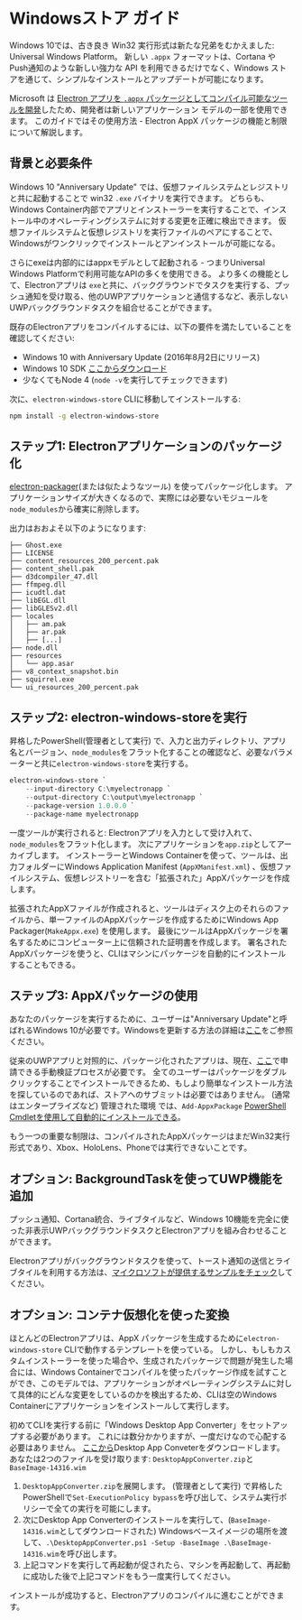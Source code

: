 # Windowsストア ガイド

Windows 10では、古き良き Win32 実行形式は新たな兄弟をむかえました: Universal Windows Platform。 新しい `.appx` フォーマットは、Cortana や Push通知のような新しい強力な API を利用できるだけでなく、Windows ストアを通じて、シンプルなインストールとアップデートが可能になります。

Microsoft は [Electron アプリを `.appx` パッケージとしてコンパイル可能なツールを開発][electron-windows-store]したため、開発者は新しいアプリケーション モデルの一部を使用できます。 このガイドではその使用方法 - Electron AppX パッケージの機能と制限について解説します。

## 背景と必要条件

Windows 10 "Anniversary Update" では、仮想ファイルシステムとレジストリと共に起動することで win32 `.exe` バイナリを実行できます。 どちらも、Windows Container内部でアプリとインストーラーを実行することで、インストール中のオペレーティングシステムに対する変更を正確に検出できます。 仮想ファイルシステムと仮想レジストリを実行ファイルのペアにすることで、Windowsがワンクリックでインストールとアンインストールが可能になる。

さらにexeは内部的にはappxモデルとして起動される - つまりUniversal Windows Platformで利用可能なAPIの多くを使用できる。 より多くの機能として、Electronアプリは `exe`と共に、バックグラウンドでタスクを実行する、プッシュ通知を受け取る、他のUWPアプリケーションと通信するなど、表示しないUWPバックグラウンドタスクを組合せることができます。

既存のElectronアプリをコンパイルするには、以下の要件を満たしていることを確認してください:

* Windows 10 with Anniversary Update (2016年8月2日にリリース)
* Windows 10 SDK [ここからダウンロード][windows-sdk]
* 少なくてもNode 4 (`node -v`を実行してチェックできます)

次に、`electron-windows-store` CLIに移動してインストールする:

```sh
npm install -g electron-windows-store
```

## ステップ1: Electronアプリケーションのパッケージ化

[electron-packager][electron-packager](または似たようなツール) を使ってパッケージ化します。 アプリケーションサイズが大きくなるので、実際には必要ないモジュールを`node_modules`から確実に削除します。

出力はおおよそ以下のようになります:

```plaintext
├── Ghost.exe
├── LICENSE
├── content_resources_200_percent.pak
├── content_shell.pak
├── d3dcompiler_47.dll
├── ffmpeg.dll
├── icudtl.dat
├── libEGL.dll
├── libGLESv2.dll
├── locales
│   ├── am.pak
│   ├── ar.pak
│   ├── [...]
├── node.dll
├── resources
│   └── app.asar
├── v8_context_snapshot.bin
├── squirrel.exe
└── ui_resources_200_percent.pak
```

## ステップ2: electron-windows-storeを実行

昇格したPowerShell(管理者として実行) で、入力と出力ディレクトリ、アプリ名とバージョン、`node_modules`をフラット化することの確認など、必要なパラメーターと共に`electron-windows-store`を実行する。

```powershell
electron-windows-store `
    --input-directory C:\myelectronapp `
    --output-directory C:\output\myelectronapp `
    --package-version 1.0.0.0 `
    --package-name myelectronapp
```

一度ツールが実行されると: Electronアプリを入力として受け入れて、`node_modules`をフラット化します。 次にアプリケーションを`app.zip`としてアーカイブします。 インストーラーとWindows Containerを使って、ツールは、出力フォルダーにWindows Application Manifest (`AppXManifest.xml`) 、仮想ファイルシステム、仮想レジストリーを含む「拡張された」AppXパッケージを作成します。

拡張されたAppXファイルが作成されると、ツールはディスク上のそれらのファイルから、単一ファイルのAppXパッケージを作成するためにWindows App Packager(`MakeAppx.exe`) を使用します。 最後にツールはAppXパッケージを署名するためにコンピューター上に信頼された証明書を作成します。 署名されたAppXパッケージを使うと、CLIはマシンにパッケージを自動的にインストールすることもできる。

## ステップ3: AppXパッケージの使用

あなたのパッケージを実行するために、ユーザーは"Anniversary Update"と呼ばれるWindows 10が必要です。Windowsを更新する方法の詳細は[ここ][how-to-update]をご参照ください。

従来のUWPアプリと対照的に、パッケージ化されたアプリは、現在、[ここ][centennial-campaigns]で申請できる手動検証プロセスが必要です。 全てのユーザーはパッケージをダブルクリックすることでインストールできるため、もしより簡単なインストール方法を探しているのであれば、ストアへのサブミットは必要ではありません。 (通常はエンタープライズなど) 管理された環境 では、`Add-AppxPackage` [PowerShell Cmdletを使用して自動的にインストールできる][add-appxpackage]。

もう一つの重要な制限は、コンパイルされたAppXパッケージはまだWin32実行形式であり、Xbox、HoloLens、Phoneでは実行できないことです。

## オプション: BackgroundTaskを使ってUWP機能を追加
プッシュ通知、Cortana統合、ライブタイルなど、Windows 10機能を完全に使った非表示UWPバックグラウンドタスクとElectronアプリを組み合わせることができます。

Electronアプリがバックグラウンドタスクを使って、トースト通知の送信とライブタイルを利用する方法は、[マイクロソフトが提供するサンプルをチェック][background-task]してください。

## オプション: コンテナ仮想化を使った変換

ほとんどのElectronアプリは、AppX パッケージを生成するために`electron-windows-store` CLIで動作するテンプレートを使っている。 しかし、もしもカスタムインストーラーを使った場合や、生成されたパッケージで問題が発生した場合には、Windows Containerでコンパイルを使ったパッケージ作成を試すことができ、このモデルでは、アプリケーションがオペレーティングシステムに対して具体的にどんな変更をしているのかを検出するため、CLIは空のWindows Containerにアプリケーションをインストールして実行します。

初めてCLIを実行する前に「Windows Desktop App Converter」をセットアップする必要があります。 これには数分かかりますが、一度だけなので心配する必要はありません。 [ここから][app-converter]Desktop App Conveterをダウンロードします。 あなたは2つのファイルを受け取ります: `DesktopAppConverter.zip`と`BaseImage-14316.wim`

1. `DesktopAppConverter.zip`を展開します。 (管理者として実行) で昇格したPowerShellで`Set-ExecutionPolicy bypass`を呼び出して、システム実行ポリシーで全ての実行を可能にします。
2. 次にDesktop App Converterのインストールを実行して、(`BaseImage-14316.wim`としてダウンロードされた) Windowsベースイメージの場所を渡して、`.\DesktopAppConverter.ps1 -Setup -BaseImage .\BaseImage-14316.wim`を呼び出します。
3. 上記コマンドを実行して再起動が促されたら、マシンを再起動して、再起動に成功した後で上記コマンドをもう一度実行してください。

インストールが成功すると、Electronアプリのコンパイルに進むことができます。

[windows-sdk]: https://developer.microsoft.com/en-us/windows/downloads/windows-10-sdk
[app-converter]: https://docs.microsoft.com/en-us/windows/uwp/porting/desktop-to-uwp-run-desktop-app-converter
[add-appxpackage]: https://technet.microsoft.com/en-us/library/hh856048.aspx
[electron-packager]: https://github.com/electron/electron-packager
[electron-windows-store]: https://github.com/catalystcode/electron-windows-store
[background-task]: https://github.com/felixrieseberg/electron-uwp-background
[centennial-campaigns]: https://developer.microsoft.com/en-us/windows/projects/campaigns/desktop-bridge
[how-to-update]: https://blogs.windows.com/windowsexperience/2016/08/02/how-to-get-the-windows-10-anniversary-update

